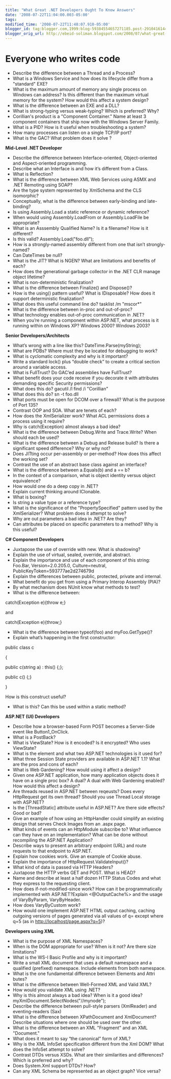 ```yaml
--- 
title: "What Great .NET Developers Ought To Know Answers"
date: '2008-07-22T11:04:00.003-05:00' 
tags: 
modified_time: '2008-07-22T11:48:07.910-05:00' 
blogger_id: tag:blogger.com,1999:blog-59384554657271185.post-2910416144988898417'
blogger_orig_url: http://ebeid-soliman.blogspot.com/2008/07/what-great-net-developers-ought-to-know.html
---
```


# Everyone who writes code
- Describe the difference between a Thread and a Process?
-   What is a Windows Service and how does its lifecycle differ from a
    "standard" EXE?
-   What is the maximum amount of memory any single process on Windows
    can address? Is this different than the maximum virtual memory for
    the system? How would this affect a system design?
-   What is the difference between an EXE and a DLL?
-   What is strong-typing versus weak-typing? Which is preferred? Why?
-   Corillian's product is a "Component Container." Name at least 3
    component containers that ship now with the Windows Server Family.
-   What is a PID? How is it useful when troubleshooting a system?
-   How many processes can listen on a single TCP/IP port?
-   What is the GAC? What problem does it solve ?

**Mid-Level .NET Developer**

-   Describe the difference between Interface-oriented, Object-oriented
    and Aspect-oriented programming.
-   Describe what an Interface is and how it’s different from a Class.
-   What is Reflection?
-   What is the difference between XML Web Services using ASMX and .NET
    Remoting using SOAP?
-   Are the type system represented by XmlSchema and the CLS isomorphic?
-   Conceptually, what is the difference between early-binding and
    late-binding?
-   Is using Assembly.Load a static reference or dynamic reference?
-   When would using Assembly.LoadFrom or Assembly.LoadFile be
    appropriate?
-   What is an Asssembly Qualified Name? Is it a filename? How is it
    different?
-   Is this valid? Assembly.Load("foo.dll");
-   How is a strongly-named assembly different from one that isn’t
    strongly-named?
-   Can DateTimes be null?
-   What is the JIT? What is NGEN? What are limitations and benefits of
    each?
-   How does the generational garbage collector in the .NET CLR manage
    object lifetime?
-   What is non-deterministic finalization?
-   What is the difference between Finalize() and Dispose()?
-   How is the using() pattern useful? What is IDisposable? How does it
    support deterministic finalization?
-   What does this useful command line do? tasklist /m "mscor\*"
-   What is the difference between in-proc and out-of-proc?
-   What technology enables out-of-proc communication in .NET?
-   When you’re running a component within ASP.NET, what process is it
    running within on Windows XP? Windows 2000? Windows 2003?

**Senior Developers/Architects**

-   What’s wrong with a line like this? DateTime.Parse(myString);
-   What are PDBs? Where must they be located for debugging to work?
-   What is cyclomatic complexity and why is it important?
-   Write a standard lock() plus “double check” to create a critical
    section around a variable access.
-   What is FullTrust? Do GAC’ed assemblies have FullTrust?
-   What benefit does your code receive if you decorate it with
    attributes demanding specific Security permissions?
-   What does this do? gacutil /l find /i "Corillian"
-   What does this do? sn -t foo.dll
-   What ports must be open for DCOM over a firewall? What is the
    purpose of Port 135?
-   Contrast OOP and SOA. What are tenets of each?
-   How does the XmlSerializer work? What ACL permissions does a process
    using it require?
-   Why is catch(Exception) almost always a bad idea?
-   What is the difference between Debug.Write and Trace.Write? When
    should each be used?
-   What is the difference between a Debug and Release build? Is there a
    significant speed difference? Why or why not?
-   Does JITting occur per-assembly or per-method? How does this affect
    the working set?
-   Contrast the use of an abstract base class against an interface?
-   What is the difference between a.Equals(b) and a == b?
-   In the context of a comparison, what is object identity versus
    object equivalence?
-   How would one do a deep copy in .NET?
-   Explain current thinking around IClonable.
-   What is boxing?
-   Is string a value type or a reference type?
-   What is the significance of the "PropertySpecified" pattern used by
    the XmlSerializer? What problem does it attempt to solve?
-   Why are out parameters a bad idea in .NET? Are they?
-   Can attributes be placed on specific parameters to a method? Why is
    this useful?

**C\# Component Developers**

-   Juxtapose the use of override with new. What is shadowing?
-   Explain the use of virtual, sealed, override, and abstract.
-   Explain the importance and use of each component of this string:
    Foo.Bar, Version=2.0.205.0, Culture=neutral,
    PublicKeyToken=593777ae2d274679d
-   Explain the differences between public, protected, private and
    internal.
-   What benefit do you get from using a Primary Interop Assembly (PIA)?
-   By what mechanism does NUnit know what methods to test?
-   What is the difference between:

catch(Exception e){throw e;}

and

catch(Exception e){throw;}

-   What is the difference between typeof(foo) and myFoo.GetType()?
-   Explain what’s happening in the first constructor:

public class c

{

public c(string a) : this() {;};

public c() {;}

}

How is this construct useful?

-   What is this? Can this be used within a static method?

**ASP.NET (UI) Developers**

-   Describe how a browser-based Form POST becomes a Server-Side event
    like Button1\_OnClick.
-   What is a PostBack?
-   What is ViewState? How is it encoded? Is it encrypted? Who uses
    ViewState?
-   What is the element and what two ASP.NET technologies is it used
    for?
-   What three Session State providers are available in ASP.NET 1.1?
    What are the pros and cons of each?
-   What is Web Gardening? How would using it affect a design?
-   Given one ASP.NET application, how many application objects does it
    have on a single proc box? A dual? A dual with Web Gardening
    enabled? How would this affect a design?
-   Are threads reused in ASP.NET between reqeusts? Does every
    HttpRequest get its own thread? Should you use Thread Local storage
    with ASP.NET?
-   Is the \[ThreadStatic\] attribute useful in ASP.NET? Are there side
    effects? Good or bad?
-   Give an example of how using an HttpHandler could simplify an
    existing design that serves Check Images from an .aspx page.
-   What kinds of events can an HttpModule subscribe to? What influence
    can they have on an implementation? What can be done without
    recompiling the ASP.NET Application?
-   Describe ways to present an arbitrary endpoint (URL) and route
    requests to that endpoint to ASP.NET.
-   Explain how cookies work. Give an example of Cookie abuse.
-   Explain the importance of HttpRequest.ValidateInput()?
-   What kind of data is passed via HTTP Headers?
-   Juxtapose the HTTP verbs GET and POST. What is HEAD?
-   Name and describe at least a half dozen HTTP Status Codes and what
    they express to the requesting client.
-   How does if-not-modified-since work? How can it be programmatically
    implemented with ASP.NET?Explain &lt;@OutputCache%&gt; and the usage
    of VaryByParam, VaryByHeader.
-   How does VaryByCustom work?
-   How would one implement ASP.NET HTML output caching, caching
    outgoing versions of pages generated via all values of q= except
    where q=5 (as in <http://localhost/page.aspx?q=5>)?

**Developers using XML**

-   What is the purpose of XML Namespaces?
-   When is the DOM appropriate for use? When is it not? Are there size
    limitations?
-   What is the WS-I Basic Profile and why is it important?
-   Write a small XML document that uses a default namespace and a
    qualified (prefixed) namespace. Include elements from both
    namespace.
-   What is the one fundamental difference between Elements and Attri
    butes?
-   What is the difference between Well-Formed XML and Valid XML?
-   How would you validate XML using .NET?
-   Why is this almost always a bad idea? When is it a good idea?
    myXmlDocument.SelectNodes("//mynode");
-   Describe the difference between pull-style parsers (XmlReader) and
    eventing-readers (Sax)
-   What is the difference between XPathDocument and XmlDocument?
    Describe situations where one should be used over the other.
-   What is the difference between an XML "Fragment" and an XML
    "Document."
-   What does it meant to say “the canonical” form of XML?
-   Why is the XML InfoSet specification different from the Xml DOM?
    What does the InfoSet attempt to solve?
-   Contrast DTDs versus XSDs. What are their similarities and
    differences? Which is preferred and why?
-   Does System.Xml support DTDs? How?
-   Can any XML Schema be represented as an object graph? Vice versa?  
